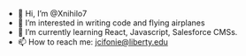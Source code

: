 - 👋 Hi, I’m @Xnihilo7
- 👀 I’m interested in writing code and flying airplanes
- 🌱 I’m currently learning React, Javascript, Salesforce CMSs. 
- 📫 How to reach me: jcifonie@liberty.edu

<!---
Xnihilo7/Xnihilo7 is a ✨ special ✨ repository because its `README.md` (this file) appears on your GitHub profile.
You can click the Preview link to take a look at your changes.
--->
